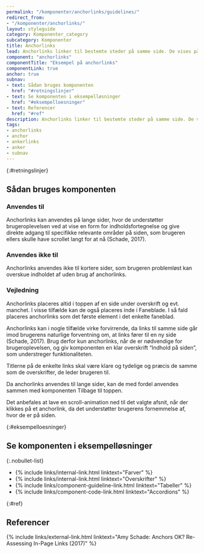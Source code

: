 ```yaml
---
permalink: "/komponenter/anchorlinks/guidelines/"
redirect_from:
- "/komponenter/anchorlinks/"
layout: styleguide
category: Komponenter_category
subcategory: Komponenter
title: Anchorlinks
lead: Anchorlinks linker til bestemte steder på samme side. De vises på den enkelte side under overskrift og eventuel manchet.
component: "anchorlinks"
componentTitle: "Eksempel på anchorlinks"
componentLink: true
anchor: true
subnav:
- text: Sådan bruges komponenten
  href: "#retningslinjer"
- text: Se komponenten i eksempelløsninger
  href: "#eksempelloesninger"
- text: Referencer
  href: "#ref"
description: Anchorlinks linker til bestemte steder på samme side. De vises på den enkelte side under overskrift og eventuel manchet.
tags:
- anchorlinks
- anchor
- ankerlinks
- anker
- subnav
---
```


{:#retningslinjer}
## Sådan bruges komponenten

### Anvendes til

Anchorlinks kan anvendes på lange sider, hvor de understøtter brugeroplevelsen ved at vise en form for indholdsfortegnelse og give direkte adgang til specifikke relevante områder på siden, som brugeren ellers skulle have scrollet langt for at nå (Schade, 2017).

### Anvendes ikke til

Anchorlinks anvendes ikke til kortere sider, som brugeren problemløst kan overskue indholdet af uden brug af anchorlinks. 

### Vejledning

Anchorlinks placeres altid i toppen af en side under overskrift og evt. manchet. I visse tilfælde kan de også placeres inde i Faneblade. I så fald placeres anchorlinks som det første element i det enkelte faneblad. 

Anchorlinks kan i nogle tilfælde virke forvirrende, da links til samme side går imod brugerens naturlige forventning om, at links fører til en ny side (Schade, 2017). Brug derfor kun anchorlinks, når de er nødvendige for brugeroplevelsen, og giv komponenten en klar overskrift “Indhold på siden”, som understreger funktionaliteten.

Titlerne på de enkelte links skal være klare og tydelige og præcis de samme som de overskrifter, de leder brugeren til. 

Da anchorlinks anvendes til lange sider, kan de med fordel anvendes sammen med komponenten Tilbage til toppen.

Det anbefales at lave en scroll-animation ned til det valgte afsnit, når der klikkes på et anchorlink, da det understøtter brugerens fornemmelse af, hvor de er på siden.

{:#eksempelloesninger}
## Se komponenten i eksempelløsninger

{:.nobullet-list}
- {% include links/internal-link.html linktext="Farver" %}
- {% include links/internal-link.html linktext="Overskrifter" %}
- {% include links/component-guideline-link.html linktext="Tabeller" %}
- {% include links/component-code-link.html linktext="Accordions" %}

{:#ref}
## Referencer
{% include links/external-link.html linktext="Amy Schade: Anchors OK? Re-Assessing In-Page Links (2017)" %}